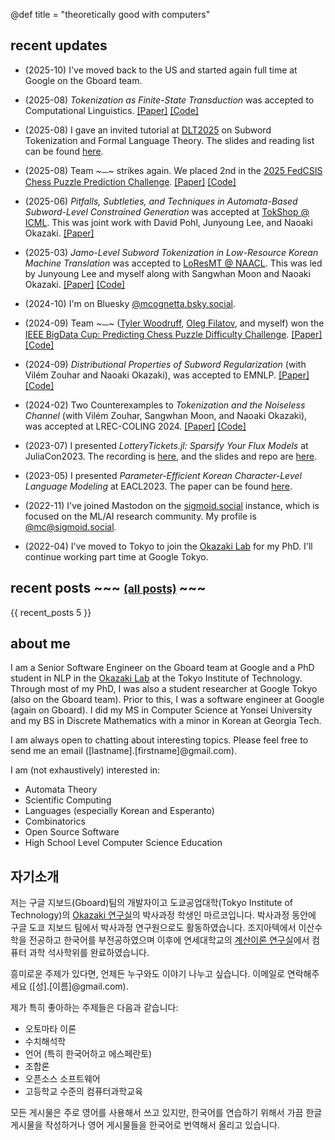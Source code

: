 @def title = "theoretically good with computers"

## recent updates
  * (2025-10) I've moved back to the US and started again full time at Google on the Gboard team.
  * (2025-08) *Tokenization as Finite-State Transduction* was accepted to Computational Linguistics. [[Paper]](https://direct.mit.edu/coli/article/doi/10.1162/coli.a.23/132855/Tokenization-as-Finite-State-Transduction) [[Code]](https://github.com/mcognetta/tokenization-as-finite-state-transduction)
  
  * (2025-08) I gave an invited tutorial at [DLT2025](https://cida.uos.ac.kr/dlt2025/) on Subword Tokenization and Formal Language Theory. The slides and reading list can be found [here](https://github.com/mcognetta/subword_tokenization_meets_formal_language_theory).

  * (2025-08) Team ~~~<span style="font-family: 'Noto Emoji';">🍞</span>~~~ strikes again. We placed 2nd in the [2025 FedCSIS Chess Puzzle Prediction Challenge](https://knowledgepit.ai/predicting-chess-puzzle-difficulty-2/). [[Paper]](https://annals-csis.org/Volume_43/drp/pdf/6771.pdf) [[Code]](https://github.com/mcognetta/ieee-chess)

  * (2025-06) *Pitfalls, Subtleties, and Techniques in Automata-Based Subword-Level Constrained Generation* was accepted at [TokShop @ ICML](https://tokenization-workshop.github.io/). This was joint work with David Pohl, Junyoung Lee, and Naoaki Okazaki. [[Paper]](https://openreview.net/forum?id=DFybOGeGDS)

  * (2025-03) *Jamo-Level Subword Tokenization in Low-Resource Korean Machine Translation* was accepted to [LoResMT @ NAACL](https://www.loresmt.org/). This was led by Junyoung Lee and myself along with Sangwhan Moon and Naoaki Okazaki. [[Paper]](https://aclanthology.org/2025.loresmt-1.8/) [[Code]](https://github.com/mcognetta/jamo-bpe-loresmt)

  * (2024-10) I'm on Bluesky [@mcognetta.bsky.social](https://bsky.app/profile/mcognetta.bsky.social).

  * (2024-09) Team ~~~<span style="font-family: 'Noto Emoji';">🍞</span>~~~ ([Tyler Woodruff](https://www.tyle.rw/), [Oleg Filatov](https://www.linkedin.com/in/oleg-filatov-63a51a85/), and myself) won the [IEEE BigData Cup: Predicting Chess Puzzle Difficulty Challenge](https://knowledgepit.ai/predicting-chess-puzzle-difficulty/). [[Paper]](https://ieeexplore.ieee.org/document/10826037) [[Code]](https://github.com/mcognetta/ieee-chess/tree/2024-iteration-archive)

  * (2024-09) *Distributional Properties of Subword Regularization* (with Vilém Zouhar and Naoaki Okazaki), was accepted to EMNLP. [[Paper]](https://aclanthology.org/2024.emnlp-main.600/) [[Code]](https://github.com/mcognetta/distributional-properties-of-subword-regularization)

  * (2024-02) Two Counterexamples to *Tokenization and the Noiseless Channel* (with Vilém Zouhar, Sangwhan Moon, and Naoaki Okazaki), was accepted at LREC-COLING 2024. [[Paper]](https://aclanthology.org/2024.lrec-main.1469/) [[Code]](https://github.com/mcognetta/TokenizationNoiselessCounterexamples)

  * (2023-07) I presented *LotteryTickets.jl: Sparsify Your Flux Models* at JuliaCon2023. The recording is [here](https://www.youtube.com/watch?v=ZmcaUyZLi4Q), and the slides and repo are [here](https://github.com/mcognetta/LotteryTickets.jl).

  * (2023-05) I presented *Parameter-Efficient Korean Character-Level Language Modeling* at EACL2023. The paper can be found [here](https://aclanthology.org/2023.eacl-main.172/).

  * (2022-11) I've joined Mastodon on the [sigmoid.social](https://sigmoid.social/about) instance, which is focused on the ML/AI research community. My profile is [@mc@sigmoid.social](https://sigmoid.social/@mc).

  * (2022-04) I've moved to Tokyo to join the [Okazaki Lab](https://www.nlp.c.titech.ac.jp/) for my PhD. I'll continue working part time at Google Tokyo.

## recent posts ~~~ <small> <a href=../posts>(all posts)</a> </small> ~~~

{{ recent_posts 5 }}

## about me

I am a Senior Software Engineer on the Gboard team at Google and a PhD student in NLP in the [Okazaki Lab](https://www.nlp.c.titech.ac.jp/index.en.html) at the Tokyo Institute of Technology. Through most of my PhD, I was also a student researcher at Google Tokyo (also on the Gboard team). Prior to this, I was a software engineer at Google (again on Gboard). I did my MS in Computer Science at Yonsei University and my BS in Discrete Mathematics with a minor in Korean at Georgia Tech.

I am always open to chatting about interesting topics. Please feel free to send me an email ([lastname].[firstname]@gmail.com).

I am (not exhaustively) interested in:
  * Automata Theory
  * Scientific Computing
  * Languages (especially Korean and Esperanto)
  * Combinatorics
  * Open Source Software
  * High School Level Computer Science Education

## 자기소개

저는 구글 지보드(Gboard)팀의 개발자이고 도쿄공업대학(Tokyo Institute of Technology)의 [Okazaki 연구실](https://www.nlp.c.titech.ac.jp/index.en.html)의 박사과정 학생인 마르코입니다. 박사과정 동안에 구글 도쿄 지보드 팀에서 박사과정 연구원으로도 활동하였습니다. 조지아텍에서 이산수학을 전공하고 한국어를 부전공하였으며 이후에 연세대학교의 [계산이론 연구실](https://toc.yonsei.ac.kr/)에서 컴퓨터 과학 석사학위를 완료하였습니다.

흥미로운 주제가 있다면, 언제든 누구와도 이야기 나누고 싶습니다. 이메일로 연락해주세요 ([성].[이름]@gmail.com).

제가 특히 좋아하는 주제들은 다음과 같습니다:
  * 오토마타 이론
  * 수치해석학
  * 언어 (특히 한국어하고 에스페란토)
  * 조합론
  * 오픈소스 소프트웨어
  * 고등학교 수준의 컴퓨터과학교육

모든 게시물은 주로 영어를 사용해서 쓰고 있지만, 한국어를 연습하기 위해서 가끔 한글 게시물을 작성하거나  영어 게시물들을 한국어로 번역해서 올리고 있습니다.

